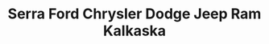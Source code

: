 ---
title: "Serra Ford Chrysler Dodge Jeep Ram Kalkaska"
url: /kalkaska/serra-ford-chrysler-dodge-jeep-ram-kalkaska/
shop: car
---
